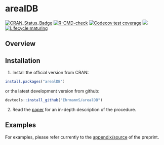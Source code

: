 
<!-- README.md is generated from README.Rmd. Please edit that file -->

# arealDB

[![CRAN\_Status\_Badge](http://www.r-pkg.org/badges/version/arealDB)](https://cran.r-project.org/package=arealDB)
[![R-CMD-check](https://github.com/luckinet/arealDB/workflows/R-CMD-check/badge.svg)](https://github.com/luckinet/arealDB/actions)
[![Codecov test coverage](https://codecov.io/gh/luckinet/arealDB/branch/master/graph/badge.svg)](https://app.codecov.io/gh/luckinet/arealDB?branch=master)
[![](http://cranlogs.r-pkg.org/badges/grand-total/arealDB)](https://cran.r-project.org/package=arealDB)
[![Lifecycle:maturing](https://img.shields.io/badge/lifecycle-maturing-blue.svg)](https://www.tidyverse.org/lifecycle/#maturing)

## Overview

## Installation

1)  Install the official version from CRAN:

<!-- end list -->

``` r
install.packages("arealDB")
```

or the latest development version from github:

``` r
devtools::install_github("EhrmannS/arealDB")
```

2)  Read the
    [paper](https://www.sciencedirect.com/science/article/abs/pii/S1364815220307751)
    for an in-depth description of the procedure.

## Examples

For examples, please refer currently to the
[appendix/source](https://arxiv.org/format/1909.06610) of the preprint.
